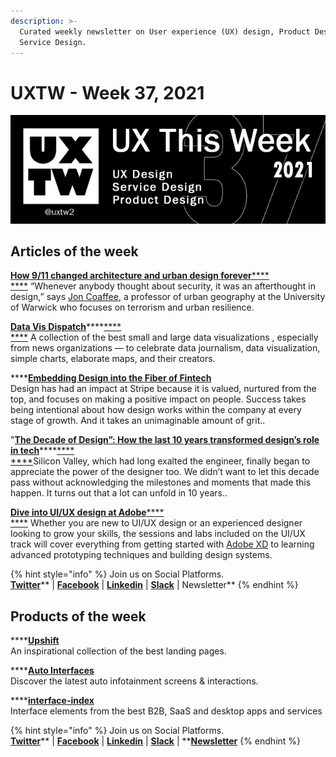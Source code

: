 ```yaml
---
description: >-
  Curated weekly newsletter on User experience (UX) design, Product Design and
  Service Design.
---
```


# UXTW - Week 37, 2021

![UXThisWeek - Issue #37 September, 2021](../.gitbook/assets/uxtw-banner-2021-37.jpg)



## Articles of the week

****[**How 9/11 changed architecture and urban design forever**](https://www.fastcompany.com/90674392/how-9-11-changed-architecture-and-urban-design-forever?ref=uxthisweek)****[****\
****](https://airbnb.design/evolving-by-design/?ref=uxthisweek) “Whenever anybody thought about security, it was an afterthought in design,” says [Jon Coaffee](https://warwick.ac.uk/fac/soc/pais/people/coaffee/), a professor of urban geography at the University of Warwick who focuses on terrorism and urban resilience.

[**Data Vis Dispatch**](https://blog.datawrapper.de/data-vis-dispatch-september-7-2021/?ref=uxthisweek)****[****\
****](https://uxplanet.org/10-simple-tips-to-improve-user-testing-6a86c84e2794/?ref=uxthisweek) A collection of the best small and large data visualizations , especially from news organizations — to celebrate data journalism, data visualization, simple charts, elaborate maps, and their creators.

****[**Embedding Design into the Fiber of Fintech**](https://www.designerfund.com/blog/embedding-design-into-the-fiber-of-fintech/?ref=uxthisweek)\
Design has had an impact at Stripe because it is valued, nurtured from the top, and focuses on making a positive impact on people. Success takes being intentional about how design works within the company at every stage of growth. And it takes an unimaginable amount of grit..

"[**The Decade of Design”: How the last 10 years transformed design’s role in tech**](https://www.figma.com/blog/the-rise-of-ux-ui-design-a-decade-in-reflection/)****[****\
****](https://productcoalition.com/product-discovery-playbook-a579bbe3e572/?ref=uxthisweek)Silicon Valley, which had long exalted the engineer, finally began to appreciate the power of the designer too. We didn’t want to let this decade pass without acknowledging the milestones and moments that made this happen. It turns out that a lot can unfold in 10 years..

****[**Dive into UI/UX design at Adobe**](https://blog.adobe.com/en/publish/2021/09/17/dive-into-ui-ux-design-at-adobe-max.html#gs.bl89ir)****[****\
****](https://uxdesign.cc/how-bob-moog-brought-usability-heuristics-to-the-electronic-synthesizer-a6797a3a9192) Whether you are new to UI/UX design or an experienced designer looking to grow your skills, the sessions and labs included on the UI/UX track will cover everything from getting started with [Adobe XD](https://www.adobe.com/products/xd.html) to learning advanced prototyping techniques and building design systems.

{% hint style="info" %}
Join us on Social Platforms. \
[**Twitter**](https://twitter.com/uxtw2)** | **[**Facebook**](https://www.facebook.com/webusabilityandux)** | **[**Linkedin**](https://www.linkedin.com/groups/1875717/)** | **[**Slack**](https://join.slack.com/t/uxthisweek/shared\_invite/zt-szpdweo1-d78hso8FppFcI68Xue\_9Yw)** | Newsletter**
{% endhint %}

## Products of the week

****[**Upshift**](https://www.upshift.supply/?ref=uxthisweek)\
An inspirational collection of the best landing pages.

****[**Auto Interfaces**](https://www.autointerfaces.com/?ref=uxthisweek)\
Discover the latest auto infotainment screens & interactions.

****[**interface-index**](https://interface-index.com/?ref=uxthisweek)\
Interface elements from the best B2B, SaaS and desktop apps and services&#x20;

{% hint style="info" %}
Join us on Social Platforms.\
[**Twitter**](https://twitter.com/uxtw2)** | **[**Facebook**](https://www.facebook.com/webusabilityandux)** | **[**Linkedin**](https://www.linkedin.com/groups/1875717/)** | **[**Slack**](https://join.slack.com/t/uxthisweek/shared\_invite/zt-szpdweo1-d78hso8FppFcI68Xue\_9Yw)** | **[**Newsletter**](https://gmail.us17.list-manage.com/subscribe?u=1b23fd286b43ac36e4acba123\&id=0009036f95)
{% endhint %}
